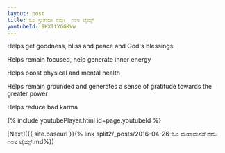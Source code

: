 ```yaml
---
layout: post
title: ಓಂ ಸ್ತುತಯೇ ನಮಃ  ೧೦೮ ಟೈಮ್ಸ್
youtubeId: 9KXltYGGKVw
---
```

 
 
Helps get goodness, bliss and peace and God's blessings
 
Helps remain focused, help generate inner energy 
 
Helps boost physical and mental health 
 
Helps remain grounded and generates a sense of gratitude towards the greater power 
 
Helps reduce bad karma
 
 
 
 


{% include youtubePlayer.html id=page.youtubeId %}
 
[Next]({{ site.baseurl }}{% link  split2/_posts/2016-04-26-ಓಂ ಮಹಾಮನಸೆ ನಮಃ ೧೦೮ ಟೈಮ್ಸ್.md%})
 
